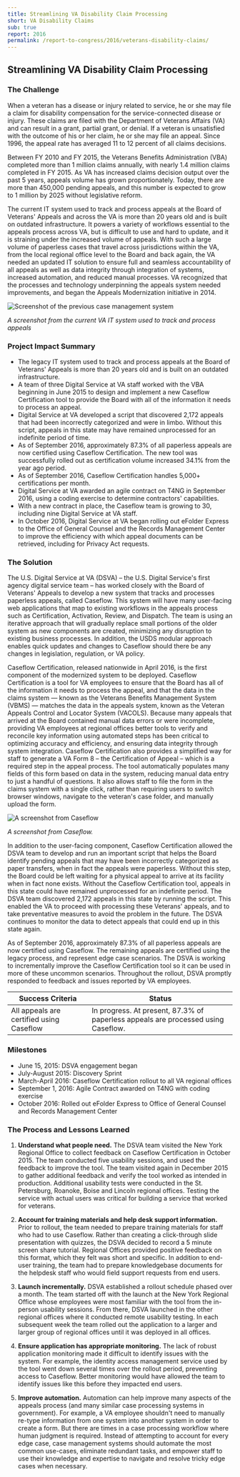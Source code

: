 ```yaml
---
title: Streamlining VA Disability Claim Processing
short: VA Disability Claims
sub: true
report: 2016
permalink: /report-to-congress/2016/veterans-disability-claims/
---
```

## Streamlining VA Disability Claim Processing

### The Challenge

When a veteran has a disease or injury related to service, he or she may file a claim for disability compensation for the service-connected disease or injury. These claims are filed with the Department of Veterans Affairs (VA) and can result in a grant, partial grant, or denial. If a veteran is unsatisfied with the outcome of his or her claim, he or she may file an appeal. Since 1996, the appeal rate has averaged 11 to 12 percent of all claims decisions.

Between FY 2010 and FY 2015, the Veterans Benefits Administration (VBA) completed more than 1 million claims annually, with nearly 1.4 million claims completed in FY 2015. As VA has increased claims decision output over the past 5 years, appeals volume has grown proportionately. Today, there are more than 450,000 pending appeals, and this number is expected to grow to 1 million by 2025 without legislative reform.

The current IT system used to track and process appeals at the Board of Veterans' Appeals and across the VA is more than 20 years old and is built on outdated infrastructure. It powers a variety of workflows essential to the appeals process across VA, but is difficult to use and hard to update, and it is straining under the increased volume of appeals. With such a large volume of paperless cases that travel across jurisdictions within the VA, from the local regional office level to the Board and back again, the VA needed an updated IT solution to ensure full and seamless accountability of all appeals as well as data integrity through integration of systems, increased automation, and reduced manual processes. VA recognized that the processes and technology underpinning the appeals system needed improvements, and began the Appeals Modernization initiative in 2014.

![Screenshot of the previous case management system](https://cloud.githubusercontent.com/assets/1237498/18360951/18350ce8-75ce-11e6-9622-e95db7520e1d.jpg)

*A screenshot from the current VA IT system used to track and process appeals*

### Project Impact Summary

- The legacy IT system used to track and process appeals at the Board of Veterans' Appeals is more than 20 years old and is built on an outdated infrastructure.
- A team of three Digital Service at VA staff worked with the VBA beginning in June 2015 to design and implement a new Caseflow Certification tool to provide the Board with all of the information it needs to process an appeal.
- Digital Service at VA developed a script that discovered 2,172 appeals that had been incorrectly categorized and were in limbo. Without this script, appeals in this state may have remained unprocessed for an indefinite period of time.
- As of September 2016, approximately 87.3% of all paperless appeals are now certified using Caseflow Certification. The new tool was successfully rolled out as certification volume increased 34.1% from the year ago period.
- As of September 2016, Caseflow Certification handles 5,000+ certifications per month.
- Digital Service at VA awarded an agile contract on T4NG in September 2016, using a coding exercise to determine contractors' capabilities.
- With a new contract in place, the Caseflow team is growing to 30, including nine Digital Service at VA staff.
- In October 2016, Digital Service at VA began rolling out eFolder Express to the Office of General Counsel and the Records Management Center to improve the efficiency with which appeal documents can be retrieved, including for Privacy Act requests.

### The Solution

The U.S. Digital Service at VA (DSVA) – the U.S. Digital Service's first agency digital service team – has worked closely with the Board of Veterans' Appeals to develop a new system that tracks and processes paperless appeals, called Caseflow. This system will have many user-facing web applications that map to existing workflows in the appeals process such as Certification, Activation, Review, and Dispatch. The team is using an iterative approach that will gradually replace small portions of the older system as new components are created, minimizing any disruption to existing business processes. In addition, the USDS modular approach enables quick updates and changes to Caseflow should there be any changes in legislation, regulation, or VA policy.

Caseflow Certification, released nationwide in April 2016, is the first component of the modernized system to be deployed. Caseflow Certification is a tool for VA employees to ensure that the Board has all of the information it needs to process the appeal, and that the data in the claims system — known as the Veterans Benefits Management System (VBMS) — matches the data in the appeals system, known as the Veteran Appeals Control and Locator System (VACOLS). Because many appeals that arrived at the Board contained manual data errors or were incomplete, providing VA employees at regional offices better tools to verify and reconcile key information using automated steps has been critical to optimizing accuracy and efficiency, and ensuring data integrity through system integration. Caseflow Certification also provides a simplified way for staff to generate a VA Form 8 – the Certification of Appeal – which is a required step in the appeal process. The tool automatically populates many fields of this form based on data in the system, reducing manual data entry to just a handful of questions. It also allows staff to file the form in the claims system with a single click, rather than requiring users to switch browser windows, navigate to the veteran's case folder, and manually upload the form.

![A screenshot from Caseflow](https://cloud.githubusercontent.com/assets/1237498/18361001/56308ec8-75ce-11e6-95ed-ae6996001cdf.png)

*A screenshot from Caseflow.*

In addition to the user-facing component, Caseflow Certification allowed the DSVA team to develop and run an important script that helps the Board identify pending appeals that may have been incorrectly categorized as paper transfers, when in fact the appeals were paperless. Without this step, the Board could be left waiting for a physical appeal to arrive at its facility when in fact none exists. Without the Caseflow Certification tool, appeals in this state could have remained unprocessed for an indefinite period. The DSVA team discovered 2,172 appeals in this state by running the script. This enabled the VA to proceed with processing these Veterans' appeals, and to take preventative measures to avoid the problem in the future. The DSVA continues to monitor the data to detect appeals that could end up in this state again.

As of September 2016, approximately 87.3% of all paperless appeals are now certified using Caseflow. The remaining appeals are certified using the legacy process, and represent edge case scenarios. The DSVA is working to incrementally improve the Caseflow Certification tool so it can be used in more of these uncommon scenarios. Throughout the rollout, DSVA promptly responded to feedback and issues reported by VA employees.

| **Success Criteria** | **Status** |
| --- | --- |
| All appeals are certified using Caseflow | In progress. At present, 87.3% of paperless appeals are processed using Caseflow. |

### Milestones

- June 15, 2015: DSVA engagement began
- July-August 2015: Discovery Sprint
- March-April 2016: Caseflow Certification rollout to all VA regional offices
- September 1, 2016: Agile Contract awarded on T4NG with coding exercise
- October 2016: Rolled out eFolder Express to Office of General Counsel and Records Management Center

### The Process and Lessons Learned

1. **Understand what people need.** The DSVA team visited the New York Regional Office to collect feedback on Caseflow Certification in October 2015. The team conducted five usability sessions, and used the feedback to improve the tool. The team visited again in December 2015 to gather additional feedback and verify the tool worked as intended in production. Additional usability tests were conducted in the St. Petersburg, Roanoke, Boise and Lincoln regional offices. Testing the service with actual users was critical for building a service that worked for veterans.

2. **Account for training materials and help desk support information.** Prior to rollout, the team needed to prepare training materials for staff who had to use Caseflow. Rather than creating a click-through slide presentation with quizzes, the DSVA decided to record a 5 minute screen share tutorial. Regional Offices provided positive feedback on this format, which they felt was short and specific. In addition to end-user training, the team had to prepare knowledgebase documents for the helpdesk staff who would field support requests from end users.

3. **Launch incrementally.** DSVA established a rollout schedule phased over a month. The team started off with the launch at the New York Regional Office whose employees were most familiar with the tool from the in-person usability sessions. From there, DSVA launched in the other regional offices where it conducted remote usability testing. In each subsequent week the team rolled out the application to a larger and larger group of regional offices until it was deployed in all offices.

4. **Ensure application has appropriate monitoring.** The lack of robust application monitoring made it difficult to identify issues with the system. For example, the identity access management service used by the tool went down several times over the rollout period, preventing access to Caseflow. Better monitoring would have allowed the team to identify issues like this before they impacted end users.

5. **Improve automation.** Automation can help improve many aspects of the appeals process (and many similar case processing systems in government). For example, a VA employee shouldn't need to manually re-type information from one system into another system in order to create a form. But there are times in a case processing workflow where human judgment is required. Instead of attempting to account for every edge case, case management systems should automate the most common use-cases, eliminate redundant tasks, and empower staff to use their knowledge and expertise to navigate and resolve tricky edge cases when necessary.
